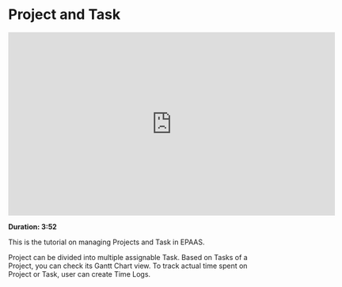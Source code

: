 <!-- add-breadcrumbs -->
# Project and Task

<iframe width="660" height="371" src="https://www.youtube.com/embed/egxIGwtoKI4" frameborder="0" allowfullscreen></iframe>

**Duration: 3:52**

This is the tutorial on managing Projects and Task in EPAAS.

Project can be divided into multiple assignable Task. Based on Tasks of a Project, you can check its Gantt Chart view. To track actual time spent on Project or Task, user can create Time Logs.
